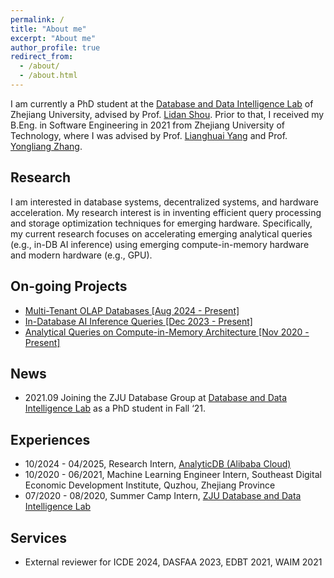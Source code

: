 ```yaml
---
permalink: /
title: "About me"
excerpt: "About me"
author_profile: true
redirect_from: 
  - /about/
  - /about.html
---
```

I am currently a PhD student at the [Database and Data Intelligence Lab](https://github.com/dilab-zju) of Zhejiang University, advised by Prof. [Lidan Shou](https://scholar.google.com/citations?user=0OlITuIAAAAJ). Prior to that, I received my B.Eng. in Software Engineering in 2021 from Zhejiang University of Technology, where I was advised by Prof. [Lianghuai Yang](https://www.researchgate.net/profile/Liang-Yang-39) and Prof. [Yongliang Zhang](https://ieeexplore.ieee.org/author/37599095900).

## Research

I am interested in database systems, decentralized systems, and hardware acceleration. My research interest is in inventing efficient query processing and storage optimization techniques for emerging hardware. Specifically, my current research focuses on accelerating emerging analytical queries (e.g., in-DB AI inference) using emerging compute-in-memory hardware and modern hardware (e.g., GPU).

<!-- My current research is focused on [Array DBMS](https://en.wikipedia.org/wiki/Array_DBMS) and Compute-in-Memory (CIM) architecture, especially on improving query execution performance on emerging hardware. -->

## On-going Projects

- [Multi-Tenant OLAP Databases [Aug 2024 - Present]](https://onefanwu.github.io/projects/multi_tenant/)
- [In-Database AI Inference Queries [Dec 2023 - Present]](https://onefanwu.github.io/projects/db4ai/)
- [Analytical Queries on Compute-in-Memory Architecture [Nov 2020 - Present]](https://onefanwu.github.io/projects/cimdb/)

## News



- 2021.09 Joining the ZJU Database Group at [Database and Data Intelligence Lab](https://github.com/dilab-zju) as a PhD student in Fall ‘21.

<!-- I also work closely with [Ke Chen](https://scholar.google.com/citations?user=cqfBLecAAAAJ), [Huan Li](https://longaspire.github.io/), [Dawei Jiang](https://scholar.google.com/citations?user=Y2MvjeMAAAAJ) -->

<!-- ## Selected Publications -->



## Experiences
- 10/2024 - 04/2025, Research Intern, [AnalyticDB (Alibaba Cloud)](https://www.alibabacloud.com/)
- 10/2020 - 06/2021, Machine Learning Engineer Intern, Southeast Digital Economic Development Institute, Quzhou, Zhejiang Province
- 07/2020 - 08/2020, Summer Camp Intern, [ZJU Database and Data Intelligence Lab](https://github.com/dilab-zju)

## Services

- External reviewer for ICDE 2024, DASFAA 2023, EDBT 2021, WAIM 2021
